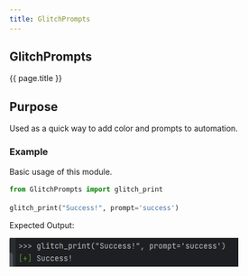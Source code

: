 ```yaml
---
title: GlitchPrompts
---
```


## GlitchPrompts
{{ page.title }}

## Purpose
Used as a quick way to add color and prompts to automation.

###  Example
Basic usage of this module.
```python
from GlitchPrompts import glitch_print

glitch_print("Success!", prompt='success')
```

Expected Output:

![Success](images/success.png)
